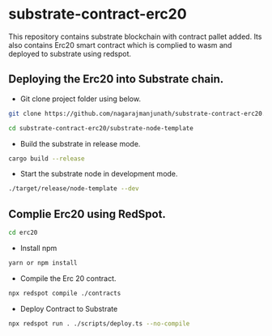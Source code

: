 # substrate-contract-erc20

This repository contains substrate blockchain with contract pallet added. Its also contains Erc20 smart contract which is complied to wasm and deployed to substrate using redspot.

## Deploying the Erc20 into Substrate chain.

- Git clone project folder using below.

```bash
git clone https://github.com/nagarajmanjunath/substrate-contract-erc20.git

cd substrate-contract-erc20/substrate-node-template
```

- Build the substrate in release mode.

```bash
cargo build --release
```

- Start the substrate node in development mode.

```bash
./target/release/node-template --dev
```

## Complie Erc20 using RedSpot.

```bash
cd erc20
```

- Install npm

```bash
yarn or npm install
```

- Compile the Erc 20 contract.

```bash
npx redspot compile ./contracts
```

- Deploy Contract to Substrate

```bash
npx redspot run . ./scripts/deploy.ts --no-compile
```
